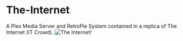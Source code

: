 # The-Internet
A Plex Media Server and RetroPie System contained in a replica of The Internet (IT Crowd).
![The Internet!](https://imagehost.imageupload.net/2020/02/22/20200101_103832.jpg)
